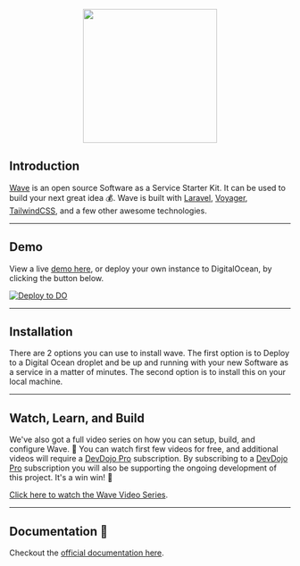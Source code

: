 <p align="center"><a href="https://devdojo.com/wave" target="_blank"><img src="https://cdn.devdojo.com/assets/img/wavelogo.svg" width="240"></a></p>


## Introduction

[Wave](https://devdojo.com/wave) is an open source Software as a Service Starter Kit. It can be used to build your next great idea 💰. Wave is built with [Laravel](https://laravel.com), [Voyager](https://voyager.devdojo.com), [TailwindCSS](https://tailwindcss.com), and a few other awesome technologies.

---

## Demo
View a live [demo here](https://wave.devdojo.com), or deploy your own instance to DigitalOcean, by clicking the button below.

[![Deploy to DO](https://www.deploytodo.com/do-btn-blue.svg)](https://cloud.digitalocean.com/apps/new?repo=https://github.com/thedevdojo/wave/tree/main)

---

## Installation
There are 2 options you can use to install wave. The first option is to Deploy to a Digital Ocean droplet and be up and running with your new Software as a service in a matter of minutes. The second option is to install this on your local machine.

---


## Watch, Learn, and Build

We've also got a full video series on how you can setup, build, and configure Wave. 🍿 You can watch first few videos for free, and additional videos will require a [DevDojo Pro](https://devdojo.com/pro) subscription. By subscribing to a [DevDojo Pro](https://devdojo.com/pro) subscription you will also be supporting the ongoing development of this project. It's a win win! 🙌

[Click here to watch the Wave Video Series](https://devdojo.com/course/wave).

---

## Documentation 📘

Checkout the [official documentation here](https://wave.devdojo.com/docs).
